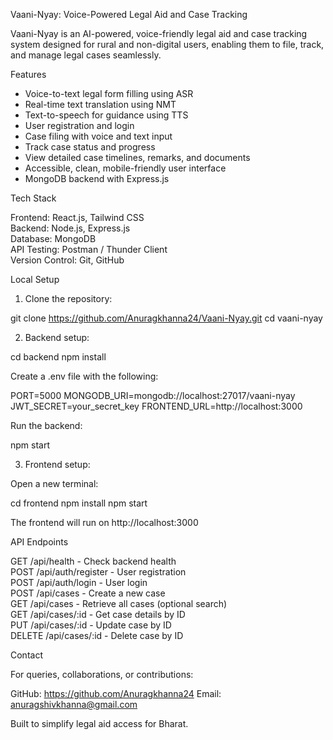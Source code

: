 Vaani-Nyay: Voice-Powered Legal Aid and Case Tracking

Vaani-Nyay is an AI-powered, voice-friendly legal aid and case tracking system designed for rural and non-digital users, enabling them to file, track, and manage legal cases seamlessly.

Features

- Voice-to-text legal form filling using  ASR
- Real-time text translation using  NMT
- Text-to-speech for guidance using  TTS
- User registration and login
- Case filing with voice and text input
- Track case status and progress
- View detailed case timelines, remarks, and documents
- Accessible, clean, mobile-friendly user interface
- MongoDB backend with Express.js


Tech Stack

Frontend: React.js, Tailwind CSS  
Backend: Node.js, Express.js  
Database: MongoDB  
API Testing: Postman / Thunder Client  
Version Control: Git, GitHub


Local Setup

1. Clone the repository:

git clone https://github.com/Anuragkhanna24/Vaani-Nyay.git
cd vaani-nyay

2. Backend setup:

cd backend
npm install

Create a .env file with the following:

PORT=5000
MONGODB_URI=mongodb://localhost:27017/vaani-nyay
JWT_SECRET=your_secret_key
FRONTEND_URL=http://localhost:3000

Run the backend:

npm start

3. Frontend setup:

Open a new terminal:

cd frontend
npm install
npm start

The frontend will run on http://localhost:3000


API Endpoints

GET /api/health - Check backend health  
POST /api/auth/register - User registration  
POST /api/auth/login - User login  
POST /api/cases - Create a new case  
GET /api/cases - Retrieve all cases (optional search)  
GET /api/cases/:id - Get case details by ID  
PUT /api/cases/:id - Update case by ID  
DELETE /api/cases/:id - Delete case by ID


Contact

For queries, collaborations, or contributions:

GitHub: https://github.com/Anuragkhanna24
Email: anuragshivkhanna@gmail.com


Built to simplify legal aid access for Bharat.
